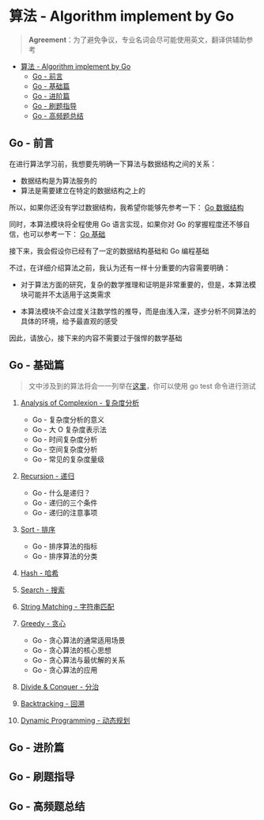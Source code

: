 # 算法 - Algorithm implement by Go

> **Agreement**：为了避免争议，专业名词会尽可能使用英文，翻译供辅助参考

- [算法 - Algorithm implement by Go](#算法---algorithm-implement-by-go)
  - [Go - 前言](#go---前言)
  - [Go - 基础篇](#go---基础篇)
  - [Go - 进阶篇](#go---进阶篇)
  - [Go - 刷题指导](#go---刷题指导)
  - [Go - 高频题总结](#go---高频题总结)

## Go - 前言

在进行算法学习前，我想要先明确一下算法与数据结构之间的关系：

- 数据结构是为算法服务的
- 算法是需要建立在特定的数据结构之上的

所以，如果你还没有学过数据结构，我希望你能够先参考一下：
[Go 数据结构](https://github.com/Superego-CodeEngineer/GoGetit/blob/main/docs/Data-Structure/README.md)

同时，本算法模块将全程使用 Go 语言实现，如果你对 Go 的掌握程度还不够自信，也可以参考一下：
[Go 基础](https://github.com/Superego-CodeEngineer/GoGetit/blob/main/docs/Language/README.md)

接下来，我会假设你已经有了一定的数据结构基础和 Go 编程基础

不过，在详细介绍算法之前，我认为还有一样十分重要的内容需要明确：

- 对于算法方面的研究，复杂的数学推理和证明是非常重要的，但是，本算法模块可能并不太适用于这类需求

- 本算法模块不会过度关注数学性的推导，而是由浅入深，逐步分析不同算法的具体的环境，给予最直观的感受

因此，请放心，接下来的内容不需要过于强悍的数学基础

## Go - 基础篇

> 文中涉及到的算法将会一一列举在[这里](../../code/Algorithm/basic/)，你可以使用 go test 命令进行测试

1. [Analysis of Complexion - 复杂度分析](basic/01-complexion-analysis.md)
   - Go - 复杂度分析的意义
   - Go - 大 O 复杂度表示法
   - Go - 时间复杂度分析
   - Go - 空间复杂度分析
   - Go - 常见的复杂度量级

2. [Recursion - 递归](basic/02-recursion.md)
   - Go - 什么是递归？
   - Go - 递归的三个条件
   - Go - 递归的注意事项

3. [Sort - 排序](basic/03-sort.md)
   - Go - 排序算法的指标
   - Go - 排序算法的分类

4. [Hash - 哈希](basic/04-hash.md)

5. [Search - 搜索](basic/05-search.md)

6. [String Matching - 字符串匹配](basic/06-string-matching.md)

7. [Greedy - 贪心](basic/09-greedy.md)
   - Go - 贪心算法的通常适用场景
   - Go - 贪心算法的核心思想
   - Go - 贪心算法与最优解的关系
   - Go - 贪心算法的应用

8. [Divide & Conquer - 分治](basic/07-divide-conquer.md)

9. [Backtracking - 回溯](basic/08-backtracking.md)

10. [Dynamic Programming - 动态规划](basic/10-dynamic-programming.md)

## Go - 进阶篇

## Go - 刷题指导

## Go - 高频题总结
